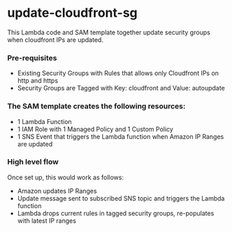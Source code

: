 # update-cloudfront-sg
This Lambda code and SAM template together update security groups when cloudfront IPs are updated.

### Pre-requisites
- Existing Security Groups with Rules that allows only Cloudfront IPs on http and https
- Security Groups are Tagged with Key: cloudfront and Value: autoupdate


### The SAM template creates the following resources:
- 1 Lambda Function 
- 1 IAM Role with 1 Managed Policy and 1 Custom Policy
- 1 SNS Event that triggers the Lambda function when Amazon IP Ranges are updated


### High level flow
Once set up, this would work as follows:

- Amazon updates IP Ranges 
- Update message sent to subscribed SNS topic and triggers the Lambda function 
- Lambda drops current rules in tagged security groups, re-populates with latest IP ranges
